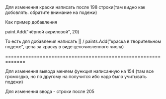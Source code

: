 Для изменения краски написать после 198 строки(там видно как добовлять. обратите внимание на подежи)

Как пример добавления

paint.Add("чёрной акриловой", 20)

То есть для добавления написать
             ||
             \/
paints.Add("краска в творительном подеже", цена за краску в виде целочисленного числа)

=============================================================

Для изменения вывода меняем функция написанную на 154
(там все громоздко, но по другому на получится ибо надо было учитывать подежи)

Для изменения ввода - строки после 205
